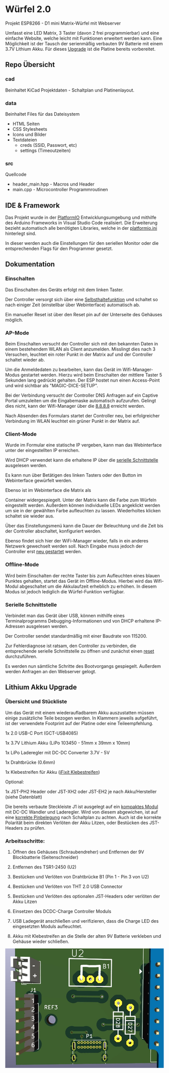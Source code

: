 # Würfel 2.0

Projekt ESP8266 - D1 mini Matrix-Würfel mit Webserver

Umfasst eine LED Matrix, 3 Taster (davon 2 frei programmierbar) und eine einfache Website, welche leicht mit Funktionen erweitert werden kann.
Eine Möglichkeit ist der Tausch der serienmäßig verbauten 9V Batterie mit einem 3.7V Lithium Akku. Für dieses [Upgrade](#lithium-akku-upgrade) ist die Platine bereits vorbereitet.

## Repo Übersicht

### cad

Beinhaltet KiCad Projektdaten - Schaltplan und Platinenlayout.

### data

Beinhaltet Files für das Dateisystem

-   HTML Seiten
-   CSS Stylesheets
-   Icons und Bilder
-   Textdateien
    -   creds (SSID, Passwort, etc)
    -   settings (Timeoutzeiten)

### src

Quellcode

-   header_main.hpp - Macros und Header
-   main.cpp - Microcontroller Programmroutinen

## IDE & Framework

Das Projekt wurde in der [PlatformIO](https://marketplace.visualstudio.com/items?itemName=platformio.platformio-ide) Entwicklungsumgebung und mithilfe des Arduino Frameworks in Visual Studio Code realisiert. Die Erweiterung bezieht automatisch alle benötigten Libraries, welche in der [platformio.ini](https://github.com/sixteenlines/dice-2/blob/production/platformio.ini) hinterlegt sind.

In dieser werden auch die Einstellungen für den seriellen Monitor oder die entsprechenden Flags für den Programmer gesetzt.

## Dokumentation

### Einschalten

Das Einschalten des Geräts erfolgt mit dem linken Taster.

Der Controller versorgt sich über eine [Selbsthaltefunktion](https://github.com/sixteenlines/dice-2/blob/production/self-retain.jpg?raw=true) und schaltet so nach einiger Zeit (einstellbar über Webinterface) automatisch ab.

Ein manueller Reset ist über den Reset pin auf der Unterseite des Gehäuses möglich.

### AP-Mode

Beim Einschalten versucht der Controller sich mit den bekannten Daten in einem bestehendem WLAN als Client anzumelden. Misslingt dies nach 3 Versuchen, leuchtet ein roter Punkt in der Matrix auf und der Controller schaltet wieder ab.

Um die Anmeldedaten zu bearbeiten, kann das Gerät im Wifi-Manager-Modus gestartet werden. Hierzu wird beim Einschalten der mittlere Taster 5 Sekunden lang gedrückt gehalten. Der ESP hostet nun einen Access-Point und wird sichtbar als "MAGIC-DICE-SETUP".

Bei der Verbindung versucht der Controller DNS Anfragen auf ein Captive Portal umzuleiten um die Eingabemaske automatisch aufzurufen. Gelingt dies nicht, kann der Wifi-Manager über die [8.8.8.8](8.8.8.8) erreicht werden.

Nach Absenden des Formulars startet der Controller neu, bei erfolgreicher Verbindung im WLAN leuchtet ein grüner Punkt in der Matrix auf.

### Client-Mode

Wurde im Formular eine statische IP vergeben, kann man das Webinterface unter der eingestellten IP erreichen.

Wird DHCP verwendet kann die erhaltene IP über die [serielle Schnittstelle](#serielle-schnittstelle) ausgelesen werden.

Es kann nun über Betätigen des linken Tasters oder den Button im Webinterface gewürfelt werden.

Ebenso ist im Webinterface die Matrix als <div> Container widergespiegelt. Unter der Matrix kann die Farbe zum Würfeln eingestellt werden. Außerdem können individuelle LEDs angeklickt werden um sie in der gewählten Farbe aufleuchten zu lassen. Wiederholtes klicken schaltet sie wieder aus.

Über das Einstellungsmenü kann die Dauer der Beleuchtung und die Zeit bis der Controller abschaltet, konfiguriert werden.

Ebenso findet sich hier der WiFi-Manager wieder, falls in ein anderes Netzwerk gewechselt werden soll. Nach Eingabe muss jedoch der Controller erst [neu gestartet](#einschalten) werden.

### Offline-Mode

Wird beim Einschalten der rechte Taster bis zum Aufleuchten eines blauen Punktes gehalten, startet das Gerät im Offline-Modus. Hierbei wird das Wifi-Modul abgeschaltet um die Akkulaufzeit erheblich zu erhöhen. In diesem Modus ist jedoch lediglich die Würfel-Funktion verfügbar.

### Serielle Schnittstelle

Verbindet man das Gerät über USB, können mithilfe eines Terminalprogramms Debugging-Informationen und von DHCP erhaltene IP-Adressen ausgelesen werden.

Der Controller sendet standardmäßig mit einer Baudrate von 115200.

Zur Fehlerdiagnose ist ratsam, den Controller zu verbinden, die entsprechende serielle Schnittstelle zu öffnen und zunächst einen [reset](#einschalten) durchzuführen.

Es werden nun sämtliche Schritte des Bootvorgangs gespiegelt. Außerdem werden Anfragen an den Webserver gelogt.

## Lithium Akku Upgrade

### Übersicht und Stückliste

Um das Gerät mit einem wiederaufladbarem Akku auszustatten müssen einige zusätzliche Teile bezogen werden. In Klammern jeweils aufgeführt, ist der verwendete Footprint auf der Platine oder eine Teileempfehlung.

1x 2.0 USB-C Port (GCT-USB4085)

1x 3.7V Lithium Akku (LiPo 103450 - 51mm x 39mm x 10mm)

1x LiPo Laderegler mit DC-DC Converter 3.7V - 5V

1x Drahtbrücke (0.6mm)

1x Klebestreifen für Akku ([iFixit Klebestreifen](https://store.ifixit.de/products/stretch-release-battery-adhesive))

Optional:

1x JST-PH2 Header oder JST-XH2 oder JST-EH2 je nach Akku/Hersteller (siehe Datenblatt)

Die bereits verbaute Steckleiste J1 ist ausgelegt auf ein [kompaktes Modul](https://de.aliexpress.com/item/33034500618.html) mit DC-DC Wandler und Laderegler. Wird von diesem abgewichen, ist auf eine [korrekte Pinbelegung](https://github.com/sixteenlines/dice-2/blob/production/cad/screenshot/dcdc_charge_header.jpg?raw=true) nach Schaltplan zu achten. Auch ist die korrekte Polarität beim direkten Verlöten der Akku Litzen, oder Bestücken des JST-Headers zu prüfen.

### Arbeitsschritte:

1. Öffnen des Gehäuses (Schraubendreher) und Entfernen der 9V Blockbatterie (Seitenschneider)

2. Entfernen des TSR1-2450 (U2)

3. Bestücken und Verlöten von Drahtbrücke B1 (Pin 1 - Pin 3 von U2)

4. Bestücken und Verlöten von THT 2.0 USB Connector

5. Bestücken und Verlöten des optionalen JST-Headers oder verlöten der Akku Litzen

6. Einsetzen des DCDC-Charge Controller Moduls

7. USB Ladegerät anschließen und verifizieren, dass die Charge LED des eingesetzten Moduls aufleuchtet.

8. Akku mit Klebestreifen an die Stelle der alten 9V Batterie verkleben und Gehäuse wieder schließen.

![Übersicht](cad/screenshot/upgrade_layout.jpg)
